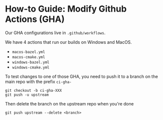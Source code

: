 # How-to Guide: Modify Github Actions (GHA)

Our GHA configurations live in `.github/workflows`.

We have 4 actions that run our builds on Windows and MacOS. 
 - `macos-bazel.yml`
 - `macos-cmake.yml`
 - `windows-bazel.yml`
 - `windows-cmake.yml`

To test changes to one of those GHA, you need to push it to a branch on the main repo with the prefix `ci-gha-`

```shell
git checkout -b ci-gha-XXX
git push -u upstream
```

Then delete the branch on the upstream repo when you're done
```shell
git push upstream --delete <branch>
```